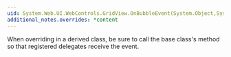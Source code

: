 ```yaml
---
uid: System.Web.UI.WebControls.GridView.OnBubbleEvent(System.Object,System.EventArgs)
additional_notes.overrides: *content
---
```


<p>When overriding <xref href="System.Web.UI.WebControls.GridView.OnBubbleEvent(System.Object,System.EventArgs)"></xref> in a derived class, be sure to call the base class's <xref href="System.Web.UI.WebControls.GridView.OnBubbleEvent(System.Object,System.EventArgs)"></xref> method so that registered delegates receive the event.</p>



